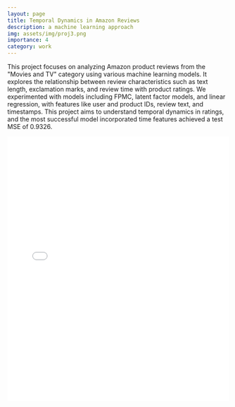 ```yaml
---
layout: page
title: Temporal Dynamics in Amazon Reviews
description: a machine learning approach
img: assets/img/proj3.png
importance: 4
category: work
---
```


This project focuses on analyzing Amazon product reviews from the "Movies and TV" category using various machine learning models. It explores the relationship between review characteristics such as text length, exclamation marks, and review time with product ratings. We experimented with models including FPMC, latent factor models, and linear regression, with features like user and product IDs, review text, and timestamps. This project aims to understand temporal dynamics in ratings, and the most successful model incorporated time features achieved a test MSE of 0.9326.

<embed src="../../assets/pdf/CSE158_Final_Project.pdf" type="application/pdf" width="100%" height="600px" />